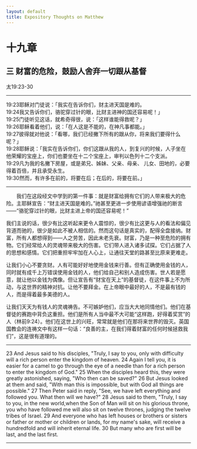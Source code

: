 ```yaml
---
layout: default
title: Expository Thoughts on Matthew
---
```


# 十九章 

## 三 财富的危险，鼓励人舍弃一切跟从基督

太19:23-30

***

19:23耶稣对门徒说：「我实在告诉你们，财主进天国是难的。<br>
19:24我又告诉你们，骆驼穿过针的眼，比财主进神的国还容易呢！」<br>
19:25门徒听见这话，就希奇得很，说：「这样谁能得救呢？」<br>
19:26耶稣看着他们，说：「在人这是不能的，在神凡事都能。」<br>
19:27彼得就对他说：「看哪，我们已经撇下所有的跟从你，将来我们要得什么呢？」<br>
19:28耶稣说：「我实在告诉你们，你们这跟从我的人，到复兴的时候，人子坐在他荣耀的宝座上，你们也要坐在十二个宝座上，审判以色列十二个支派。<br>
19:29凡为我的名撇下房屋，或是弟兄、姊妹、父亲、母亲、 儿女、田地的，必要得着百倍，并且承受永生。<br>
19:30然而，有许多在前的，将要在后；在后的，将要在前。」<br>

***

&emsp;&emsp;我们在这段经文中学到的第一件事：就是财富给拥有它们的人带来极大的危险。主耶稣宣告：“财主进天国是难的。”祂甚至更进一步使用谚语增强祂的断言——“骆驼穿过针的眼，比财主进上帝的国还容易呢！”

我们主说的话，很少有比这听起来更令人震惊的，很少有比这更与人的看法和偏见背道而驰的，很少是如此不被人相信的。然而这句话是真实的，配得全盘接纳。财富，所有人都想得到——人之劳苦，因此未老先衰。财富，乃是一种至危险的拥有物。它们经常给人的灵魂带来极大的伤害。它们带人进入诸多试探。它们占据了人的思想和感情。它们把重担牢牢加在人心上，让通往天堂的路甚至比原来更难走。

让我们小心不要贪财。人有可能好好地使用金钱来行善。但有正确使用金钱的人，同时就有成千上万错误使用金钱的人，他们给自己和别人造成伤害。世人若是愿意，就让他以金钱为偶像。但让宣告有“财宝在天上”的基督徒，在这件事上不为所动，与这世界的精神对抗。让他不要拜金。在上帝眼中最好的人，不是最有钱的人，而是得着最多美德的人。

让我们天天为有钱人的灵魂祷告。不可嫉妒他们，应当大大地同情他们。他们在基督徒的赛跑中背负这重担。他们是所有人当中最不大可能“这样跑，好得着奖赏”的人（林前9:24）。他们在这世上的兴旺，常常就是他们在那将来世界的毁灭。英国国教会的连祷文中有这样一句话：“良善的主，在我们得着财富的任何时候拯救我们”，这是很有道理的。

***

23 And Jesus said to his disciples, "Truly, I say to you, only with difficulty will a rich person enter the kingdom of heaven. 24 Again I tell you, it is easier for a camel to go through the eye of a needle than for a rich person to enter the kingdom of God." 25 When the disciples heard this, they were greatly astonished, saying, "Who then can be saved?" 26 But Jesus looked at them and said, "With man this is impossible, but with God all things are possible." 27 Then Peter said in reply, "See, we have left everything and followed you. What then will we have?" 28 Jesus said to them, "Truly, I say to you, in the new world,when the Son of Man will sit on his glorious throne, you who have followed me will also sit on twelve thrones, judging the twelve tribes of Israel. 29 And everyone who has left houses or brothers or sisters or father or mother or children or lands, for my name's sake, will receive a hundredfold and will inherit eternal life. 30 But many who are first will be last, and the last first.

***
